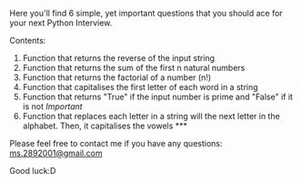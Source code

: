 Here you'll find 6 simple, yet important questions that you should ace for your next Python Interview.

Contents:
1. Function that returns the reverse of the input string
2. Function that returns the sum of the first n natural numbers
3. Function that returns the factorial of a number (n!)
4. Function that capitalises the first letter of each word in a string
5. Function that returns "True" if the input number is prime and "False" if it is not *Important*
6. Function that replaces each letter in a string will the next letter in the alphabet. Then, it capitalises the vowels ***

Please feel free to contact me if you have any questions: ms.2892001@gmail.com

Good luck:D
